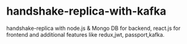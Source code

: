 # handshake-replica-with-kafka
handshake-replica with node.js &amp; Mongo DB for backend, react.js for frontend and additional features like redux,jwt, passport,kafka.
